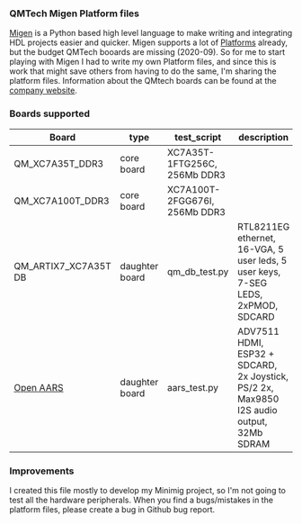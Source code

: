 ### QMTech Migen Platform files

[Migen](https://github.com/m-labs/migen) is a Python based high level language
to make writing and integrating HDL projects easier and quicker.
Migen supports a lot of
[Platforms](https://github.com/m-labs/migen/tree/master/migen/build/platforms) already,
but the budget QMTech booards are missing (2020-09).
So for me to start playing with Migen I had to write my own Platform files,
and since this is work that might save others from having to do the same,
I'm sharing the platform files.
Information about the QMtech boards can be found at the [company website](http://http://www.chinaqmtech.com/).

### Boards supported

|Board|type|test_script|description|
|---|---|---|---|
|QM_XC7A35T_DDR3|core board|XC7A35T-1FTG256C, 256Mb DDR3|
|QM_XC7A100T_DDR3|core board|XC7A100T-2FGG676I, 256Mb DDR3|
|QM_ARTIX7_XC7A35T DB|daughter board|qm_db_test.py|RTL8211EG ethernet, 16-VGA, 5 user leds, 5 user keys, 7-SEG LEDS, 2xPMOD, SDCARD|
|[Open AARS](https://github.com/ranzbak/qmtech_minimig)|daughter board|aars_test.py|ADV7511 HDMI, ESP32 + SDCARD, 2x Joystick, PS/2 2x, Max9850 I2S audio output, 32Mb SDRAM|

### Improvements

I created this file mostly to develop my Minimig project,
so I'm not going to test all the hardware peripherals.
When you find a bugs/mistakes in the platform files,
please create a bug in Github bug report.

